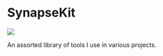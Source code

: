 # SynapseKit
[![](https://jitpack.io/v/geox25/synapsekit.svg)](https://jitpack.io/#geox25/synapsekit)

An assorted library of tools I use in various projects.
